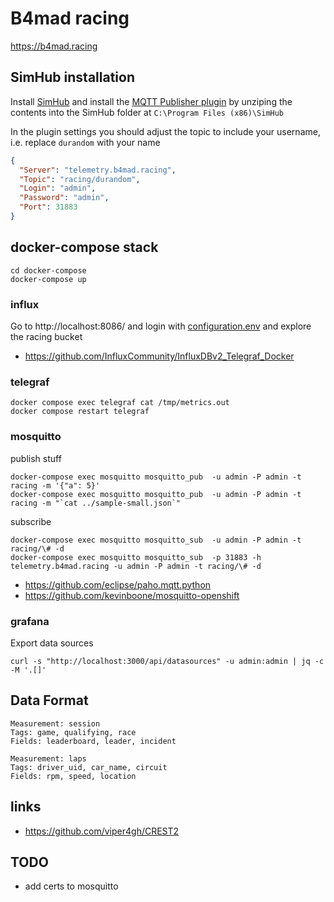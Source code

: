 # B4mad racing

https://b4mad.racing

## SimHub installation

Install [SimHub](https://www.simhubdash.com/) and install the [MQTT Publisher plugin](https://nightly.link/durandom/SimHub-MQTT-Publisher/workflows/dotnet/main/release-artifact.zip) by unziping the contents into the SimHub folder at `C:\Program Files (x86)\SimHub`

In the plugin settings you should adjust the topic to include your username, i.e. replace `durandom` with your name

```json
{
  "Server": "telemetry.b4mad.racing",
  "Topic": "racing/durandom",
  "Login": "admin",
  "Password": "admin",
  "Port": 31883
}
```


## docker-compose stack

```
cd docker-compose
docker-compose up
```

### influx

Go to http://localhost:8086/ and login with [configuration.env](docker-compose/configuration.env)
and explore the racing bucket

* https://github.com/InfluxCommunity/InfluxDBv2_Telegraf_Docker

### telegraf

```
docker compose exec telegraf cat /tmp/metrics.out
docker compose restart telegraf
```

### mosquitto

publish stuff

```
docker-compose exec mosquitto mosquitto_pub  -u admin -P admin -t racing -m '{"a": 5}'
docker-compose exec mosquitto mosquitto_pub  -u admin -P admin -t racing -m "`cat ../sample-small.json`"
```

subscribe
```
docker-compose exec mosquitto mosquitto_sub  -u admin -P admin -t racing/\# -d
docker-compose exec mosquitto mosquitto_sub  -p 31883 -h telemetry.b4mad.racing -u admin -P admin -t racing/\# -d
```

* https://github.com/eclipse/paho.mqtt.python
* https://github.com/kevinboone/mosquitto-openshift

### grafana

Export data sources
```
curl -s "http://localhost:3000/api/datasources" -u admin:admin | jq -c -M '.[]'
```

## Data Format

```
Measurement: session
Tags: game, qualifying, race
Fields: leaderboard, leader, incident

Measurement: laps
Tags: driver_uid, car_name, circuit
Fields: rpm, speed, location
```

## links

* https://github.com/viper4gh/CREST2

## TODO

* add certs to mosquitto

